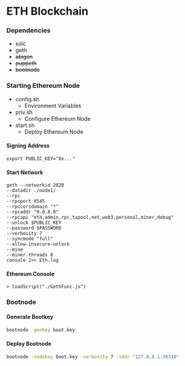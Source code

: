 # ETH Blockchain 

### Dependencies 

* solc 
* geth 
* ~~abigen~~ 
* ~~puppeth~~ 
* ~~bootnode~~

### Starting Ethereum Node 

* config.sh
    * Environment Variables  
* priv.sh 
    * Configure Ethereum Node  
* start.sh 
    * Deploy Ethereum Node

#### Signing Address 
 
```
export PUBLIC_KEY="0x..."
```

#### Start Network 

``` 
geth --networkid 2020
--datadir ./node1/
--rpc
--rpcport 8545
--rpccorsdomain "*"
--rpcaddr "0.0.0.0"
--rpcapi "eth,admin,rpc,txpool,net,web3,personal,miner,debug"
--unlock $PUBLIC_KEY
--password $PASSWORD
--verbosity 7
--syncmode "full"
--allow-insecure-unlock
--mine
--miner.threads 8
console 2>> Eth.log
```

#### Ethereum Console  

```
> loadScript("./GethFunc.js")
```

### Bootnode 

#### Generate Bootkey 

```bash
bootnode -genkey boot.key 
``` 

#### Deploy Bootnode 


```bash 
bootnode -nodekey boot.key -verbosity 7 -addr "127.0.0.1:30310"
```

